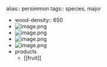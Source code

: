 alias:: persimmon
tags:: species, major

- wood-density:: 650
- ![image.png](https://peach-geographical-bat-397.mypinata.cloud/ipfs/QmbUoZqinF2wMPg4RkDPhyEVfcYis3Jk1u1GiC7NwaCahi)
- ![image.png](https://peach-geographical-bat-397.mypinata.cloud/ipfs/QmVXF2RUvdjpbFW9MLAmFfhCEQcSvCWc1pA5orHr9Feyy1)
- ![image.png](https://peach-geographical-bat-397.mypinata.cloud/ipfs/QmW1k2xzTEGa7BemwgbQjGNsMduQmdhzWjinPQzFihD46D)
- ![image.png](https://peach-geographical-bat-397.mypinata.cloud/ipfs/QmPtLiYY3sS3LSdu4phPkUYKsGkKhAh1dskTCNiok1ayCY)
- products
	- [[fruit]]